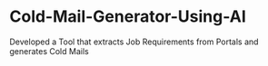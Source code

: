 # Cold-Mail-Generator-Using-AI
Developed a Tool that extracts Job Requirements from Portals and generates Cold Mails 
